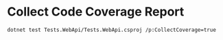 ﻿# Collect Code Coverage Report

`dotnet test Tests.WebApi/Tests.WebApi.csproj /p:CollectCoverage=true`